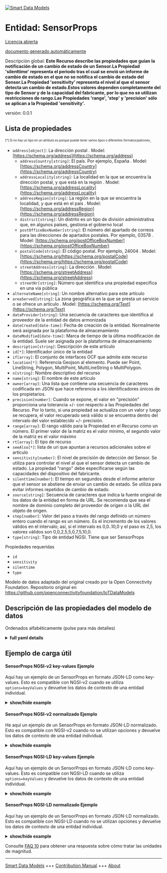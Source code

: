 <!-- 10-Header -->    
[![Smart Data Models](https://smartdatamodels.org/wp-content/uploads/2022/01/SmartDataModels_logo.png "Logo")](https://smartdatamodels.org)    
Entidad: SensorProps    
====================<!-- /10-Header -->    
<!-- 15-License -->    
[Licencia abierta](https://github.com/smart-data-models//dataModel.OCF/blob/master/SensorProps/LICENSE.md)    
[documento generado automáticamente](https://docs.google.com/presentation/d/e/2PACX-1vTs-Ng5dIAwkg91oTTUdt8ua7woBXhPnwavZ0FxgR8BsAI_Ek3C5q97Nd94HS8KhP-r_quD4H0fgyt3/pub?start=false&loop=false&delayms=3000#slide=id.gb715ace035_0_60)    
<!-- /15-License -->    
<!-- 20-Description -->    
Descripción global: **Este Recurso describe las propiedades que guían la notificación de un cambio de estado de un Sensor.La Propiedad 'silenttime' representa el periodo tras el cual se envió un informe de cambio de estado en el que no se notifica el cambio de estado del Sensor.La Propiedad 'sensitivity' representa el nivel al que el sensor detecta un cambio de estado.Estos valores dependen completamente del tipo de Sensor y de la capacidad del fabricante, por lo que no se utilizan restricciones de rango.Las Propiedades 'range', 'step' y 'precision' sólo se aplican a la Propiedad 'sensitivity'.**    
versión: 0.0.1    
<!-- /20-Description -->    
<!-- 30-PropertiesList -->    
## Lista de propiedades    
<sup><sub>[*] Si no hay un tipo en un atributo es porque puede tener varios tipos o diferentes formatos/patrones</sub></sup>.    
- `address[object]`: La dirección postal  . Model: [https://schema.org/address](https://schema.org/address)	- `addressCountry[string]`: El país. Por ejemplo, España  . Model: [https://schema.org/addressCountry](https://schema.org/addressCountry)    
	- `addressLocality[string]`: La localidad en la que se encuentra la dirección postal, y que está en la región  . Model: [https://schema.org/addressLocality](https://schema.org/addressLocality)    
	- `addressRegion[string]`: La región en la que se encuentra la localidad, y que está en el país  . Model: [https://schema.org/addressRegion](https://schema.org/addressRegion)    
	- `district[string]`: Un distrito es un tipo de división administrativa que, en algunos países, gestiona el gobierno local      
	- `postOfficeBoxNumber[string]`: El número del apartado de correos para las direcciones de apartados postales. Por ejemplo, 03578  . Model: [https://schema.org/postOfficeBoxNumber](https://schema.org/postOfficeBoxNumber)    
	- `postalCode[string]`: El código postal. Por ejemplo, 24004  . Model: [https://schema.org/https://schema.org/postalCode](https://schema.org/https://schema.org/postalCode)    
	- `streetAddress[string]`: La dirección  . Model: [https://schema.org/streetAddress](https://schema.org/streetAddress)    
	- `streetNr[string]`: Número que identifica una propiedad específica en una vía pública      
- `alternateName[string]`: Un nombre alternativo para este artículo  - `areaServed[string]`: La zona geográfica en la que se presta un servicio o se ofrece un artículo  . Model: [https://schema.org/Text](https://schema.org/Text)- `dataProvider[string]`: Una secuencia de caracteres que identifica al proveedor de la entidad de datos armonizada  - `dateCreated[date-time]`: Fecha de creación de la entidad. Normalmente será asignada por la plataforma de almacenamiento  - `dateModified[date-time]`: Marca de tiempo de la última modificación de la entidad. Suele ser asignada por la plataforma de almacenamiento  - `description[string]`: Descripción de este artículo  - `id[*]`: Identificador único de la entidad  - `if[array]`: El conjunto de interfaces OCF que admite este recurso  - `location[*]`: Referencia Geojson al elemento. Puede ser Point, LineString, Polygon, MultiPoint, MultiLineString o MultiPolygon.  - `n[string]`: Nombre descriptivo del recurso  - `name[string]`: El nombre de este artículo  - `owner[array]`: Una lista que contiene una secuencia de caracteres codificada en JSON que hace referencia a los identificadores únicos de los propietarios.  - `precision[number]`: Cuando se expone, el valor en "precisión" proporciona una tolerancia +/- con respecto a las Propiedades del Recurso. Por lo tanto, si una propiedad se actualiza con un valor y luego se recupera, el valor recuperado será válido si se encuentra dentro del intervalo del valor establecido +/- precisión.  - `range[array]`: El rango válido para la Propiedad en el Recurso como un número. El primer valor de la matriz es el valor mínimo, el segundo valor de la matriz es el valor máximo  - `rt[array]`: El tipo de recurso  - `seeAlso[*]`: lista de uri que apuntan a recursos adicionales sobre el artículo  - `sensitivity[number]`: El nivel de precisión de detección del Sensor. Se utiliza para controlar el nivel al que el sensor detecta un cambio de estado. La propiedad "rango" debe especificarse según las capacidades del dispositivo del fabricante.  - `silenttime[number]`: El tiempo en segundos desde el informe anterior que el sensor se abstiene de enviar un cambio de estado. Se utiliza para evitar informes repetidos de cambio de estado.  - `source[string]`: Secuencia de caracteres que indica la fuente original de los datos de la entidad en forma de URL. Se recomienda que sea el nombre de dominio completo del proveedor de origen o la URL del objeto de origen.  - `step[number]`: Valor del paso a través del rango definido un número entero cuando el rango es un número.  Es el incremento de los valores válidos en el intervalo; así, si el intervalo es 0,0..10,0 y el paso es 2,5, los valores válidos son 0,0,2,5,5,0,7,5,10,0.  - `type[string]`: Tipo de entidad NGSI. Tiene que ser SensorProps  <!-- /30-PropertiesList -->    
<!-- 35-RequiredProperties -->    
Propiedades requeridas    
- `id`  - `sensitivity`  - `silenttime`  - `type`  <!-- /35-RequiredProperties -->    
<!-- 40-RequiredProperties -->    
Modelo de datos adaptado del original creado por la Open Connectivity Foundation. Repositorio original en https://github.com/openconnectivityfoundation/IoTDataModels    
<!-- /40-RequiredProperties -->    
<!-- 50-DataModelHeader -->    
## Descripción de las propiedades del modelo de datos    
Ordenados alfabéticamente (pulse para más detalles)    
<!-- /50-DataModelHeader -->    
<!-- 60-ModelYaml -->    
<details><summary><strong>full yaml details</strong></summary>      
```yaml    
SensorProps:      
  description: 'This Resource describes the properties which guide the reporting of a state change of a Sensor.The Property ''silenttime'' represents the period after which a state change report was sent where the Sensor state change is not reported.The Property ''sensitivity'' represents the level at which the sensor detects a state change.These values are completely dependent on the type of Sensor and the manufacturer capability, so no range restrictions are used.The Properties ''range'', ''step'' and ''precision'' are only applied to the ''sensitivity'' Property.'      
  properties:      
    address:      
      description: The mailing address      
      properties:      
        addressCountry:      
          description: 'The country. For example, Spain'      
          type: string      
          x-ngsi:      
            model: https://schema.org/addressCountry      
            type: Property      
        addressLocality:      
          description: 'The locality in which the street address is, and which is in the region'      
          type: string      
          x-ngsi:      
            model: https://schema.org/addressLocality      
            type: Property      
        addressRegion:      
          description: 'The region in which the locality is, and which is in the country'      
          type: string      
          x-ngsi:      
            model: https://schema.org/addressRegion      
            type: Property      
        district:      
          description: 'A district is a type of administrative division that, in some countries, is managed by the local government'      
          type: string      
          x-ngsi:      
            type: Property      
        postOfficeBoxNumber:      
          description: 'The post office box number for PO box addresses. For example, 03578'      
          type: string      
          x-ngsi:      
            model: https://schema.org/postOfficeBoxNumber      
            type: Property      
        postalCode:      
          description: 'The postal code. For example, 24004'      
          type: string      
          x-ngsi:      
            model: https://schema.org/https://schema.org/postalCode      
            type: Property      
        streetAddress:      
          description: The street address      
          type: string      
          x-ngsi:      
            model: https://schema.org/streetAddress      
            type: Property      
        streetNr:      
          description: Number identifying a specific property on a public street      
          type: string      
          x-ngsi:      
            type: Property      
      type: object      
      x-ngsi:      
        model: https://schema.org/address      
        type: Property      
    alternateName:      
      description: An alternative name for this item      
      type: string      
      x-ngsi:      
        type: Property      
    areaServed:      
      description: The geographic area where a service or offered item is provided      
      type: string      
      x-ngsi:      
        model: https://schema.org/Text      
        type: Property      
    dataProvider:      
      description: A sequence of characters identifying the provider of the harmonised data entity      
      type: string      
      x-ngsi:      
        type: Property      
    dateCreated:      
      description: Entity creation timestamp. This will usually be allocated by the storage platform      
      format: date-time      
      type: string      
      x-ngsi:      
        type: Property      
    dateModified:      
      description: Timestamp of the last modification of the entity. This will usually be allocated by the storage platform      
      format: date-time      
      type: string      
      x-ngsi:      
        type: Property      
    description:      
      description: A description of this item      
      type: string      
      x-ngsi:      
        type: Property      
    id:      
      anyOf:      
        - description: Identifier format of any NGSI entity      
          maxLength: 256      
          minLength: 1      
          pattern: ^[\w\-\.\{\}\$\+\*\[\]`|~^@!,:\\]+$      
          type: string      
          x-ngsi:      
            type: Property      
        - description: Identifier format of any NGSI entity      
          format: uri      
          type: string      
          x-ngsi:      
            type: Property      
      description: Unique identifier of the entity      
      x-ngsi:      
        type: Property      
    if:      
      description: The OCF Interface set supported by this Resource      
      items:      
        enum:      
          - oic.if.rw      
          - oic.if.baseline      
        type: string      
      minItems: 2      
      readOnly: true      
      type: array      
      uniqueItems: true      
      x-ngsi:      
        type: Property      
    location:      
      description: 'Geojson reference to the item. It can be Point, LineString, Polygon, MultiPoint, MultiLineString or MultiPolygon'      
      oneOf:      
        - description: Geojson reference to the item. Point      
          properties:      
            bbox:      
              items:      
                type: number      
              minItems: 4      
              type: array      
            coordinates:      
              items:      
                type: number      
              minItems: 2      
              type: array      
            type:      
              enum:      
                - Point      
              type: string      
          required:      
            - type      
            - coordinates      
          title: GeoJSON Point      
          type: object      
          x-ngsi:      
            type: GeoProperty      
        - description: Geojson reference to the item. LineString      
          properties:      
            bbox:      
              items:      
                type: number      
              minItems: 4      
              type: array      
            coordinates:      
              items:      
                items:      
                  type: number      
                minItems: 2      
                type: array      
              minItems: 2      
              type: array      
            type:      
              enum:      
                - LineString      
              type: string      
          required:      
            - type      
            - coordinates      
          title: GeoJSON LineString      
          type: object      
          x-ngsi:      
            type: GeoProperty      
        - description: Geojson reference to the item. Polygon      
          properties:      
            bbox:      
              items:      
                type: number      
              minItems: 4      
              type: array      
            coordinates:      
              items:      
                items:      
                  items:      
                    type: number      
                  minItems: 2      
                  type: array      
                minItems: 4      
                type: array      
              type: array      
            type:      
              enum:      
                - Polygon      
              type: string      
          required:      
            - type      
            - coordinates      
          title: GeoJSON Polygon      
          type: object      
          x-ngsi:      
            type: GeoProperty      
        - description: Geojson reference to the item. MultiPoint      
          properties:      
            bbox:      
              items:      
                type: number      
              minItems: 4      
              type: array      
            coordinates:      
              items:      
                items:      
                  type: number      
                minItems: 2      
                type: array      
              type: array      
            type:      
              enum:      
                - MultiPoint      
              type: string      
          required:      
            - type      
            - coordinates      
          title: GeoJSON MultiPoint      
          type: object      
          x-ngsi:      
            type: GeoProperty      
        - description: Geojson reference to the item. MultiLineString      
          properties:      
            bbox:      
              items:      
                type: number      
              minItems: 4      
              type: array      
            coordinates:      
              items:      
                items:      
                  items:      
                    type: number      
                  minItems: 2      
                  type: array      
                minItems: 2      
                type: array      
              type: array      
            type:      
              enum:      
                - MultiLineString      
              type: string      
          required:      
            - type      
            - coordinates      
          title: GeoJSON MultiLineString      
          type: object      
          x-ngsi:      
            type: GeoProperty      
        - description: Geojson reference to the item. MultiLineString      
          properties:      
            bbox:      
              items:      
                type: number      
              minItems: 4      
              type: array      
            coordinates:      
              items:      
                items:      
                  items:      
                    items:      
                      type: number      
                    minItems: 2      
                    type: array      
                  minItems: 4      
                  type: array      
                type: array      
              type: array      
            type:      
              enum:      
                - MultiPolygon      
              type: string      
          required:      
            - type      
            - coordinates      
          title: GeoJSON MultiPolygon      
          type: object      
          x-ngsi:      
            type: GeoProperty      
      x-ngsi:      
        type: GeoProperty      
    n:      
      description: Friendly name of the Resource      
      maxLength: 64      
      readOnly: true      
      type: string      
      x-ngsi:      
        type: Property      
    name:      
      description: The name of this item      
      type: string      
      x-ngsi:      
        type: Property      
    owner:      
      description: A List containing a JSON encoded sequence of characters referencing the unique Ids of the owner(s)      
      items:      
        anyOf:      
          - description: Identifier format of any NGSI entity      
            maxLength: 256      
            minLength: 1      
            pattern: ^[\w\-\.\{\}\$\+\*\[\]`|~^@!,:\\]+$      
            type: string      
            x-ngsi:      
              type: Property      
          - description: Identifier format of any NGSI entity      
            format: uri      
            type: string      
            x-ngsi:      
              type: Property      
        description: Unique identifier of the entity      
        x-ngsi:      
          type: Property      
      type: array      
      x-ngsi:      
        type: Property      
    precision:      
      description: 'When exposed the value in ''precision'' provides a +/- tolerance against the Properties in the Resource. Thus if a Property is UPDATED to a value and that Property then RETRIEVED, the RETRIEVED value is valid if in the range of the set value +/- precision'      
      readOnly: true      
      type: number      
      x-ngsi:      
        type: Property      
    range:      
      description: 'The valid range for the Property in the Resource as a number. The first value in the array is the minimum value, the second value in the array is the maximum value'      
      items:      
        type: number      
      maxItems: 2      
      minItems: 2      
      readOnly: true      
      type: array      
      x-ngsi:      
        type: Property      
    rt:      
      description: The Resource Type      
      items:      
        enum:      
          - oic.r.sensor.props      
        maxLength: 64      
        type: string      
      minItems: 1      
      readOnly: true      
      type: array      
      uniqueItems: true      
      x-ngsi:      
        type: Property      
    seeAlso:      
      description: list of uri pointing to additional resources about the item      
      oneOf:      
        - items:      
            format: uri      
            type: string      
          minItems: 1      
          type: array      
        - format: uri      
          type: string      
      x-ngsi:      
        type: Property      
    sensitivity:      
      description: The level of the detection accuracy of the Sensor. This is used to control the level at which the Sensor detects a state change. The 'range' Property should be specified per manufacturer device capabilities      
      type: number      
      x-ngsi:      
        type: Property      
    silenttime:      
      description: The time in seconds from the previous report that the Sensor restrains from sending a state change. This is used to avoid repeated state change reports      
      type: number      
      x-ngsi:      
        type: Property      
    source:      
      description: 'A sequence of characters giving the original source of the entity data as a URL. Recommended to be the fully qualified domain name of the source provider, or the URL to the source object'      
      type: string      
      x-ngsi:      
        type: Property      
    step:      
      description: 'Step value across the defined range an integer when the range is a number.  This is the increment for valid values across the range; so if range is 0.0..10.0 and step is 2.5 then valid values are 0.0,2.5,5.0,7.5,10.0'      
      readOnly: true      
      type: number      
      x-ngsi:      
        type: Property      
    type:      
      description: NGSI entity type. It has to be SensorProps      
      enum:      
        - SensorProps      
      type: string      
      x-ngsi:      
        type: Property      
  required:      
    - silenttime      
    - sensitivity      
    - id      
    - type      
  type: object      
  x-derived-from: https://raw.githubusercontent.com/openconnectivityfoundation/IoTDataModels/master/SensorPropsResURI.swagger.json      
  x-disclaimer: 'Redistribution and use in source and binary forms, with or without modification, are permitted  provided that the license conditions are met. Copyleft (c) 2022 Contributors to Smart Data Models Program'      
  x-license-url: https://github.com/smart-data-models/dataModel.OCF/blob/master/SensorProps/LICENSE.md      
  x-model-schema: https://smart-data-models.github.io/dataModel.OCF/SensorProps/schema.json      
  x-model-tags: OCF      
  x-version: 0.0.1      
```    
</details>      
<!-- /60-ModelYaml -->    
<!-- 70-MiddleNotes -->    
<!-- /70-MiddleNotes -->    
<!-- 80-Examples -->    
## Ejemplo de carga útil    
#### SensorProps NGSI-v2 key-values Ejemplo    
Aquí hay un ejemplo de un SensorProps en formato JSON-LD como key-values. Esto es compatible con NGSI-v2 cuando se utiliza `options=keyValues` y devuelve los datos de contexto de una entidad individual.    
<details><summary><strong>show/hide example</strong></summary>      
```json  
{  
  "id": "urn:ngsi-ld:SensorProps:id:YESK:52293597",  
  "dateCreated": "1983-01-30T05:35:37Z",  
  "dateModified": "1981-06-21T03:52:14Z",  
  "source": "Air present skin away rule. Pa",  
  "name": "Democratic blue",  
  "alternateName": "Short until wait. Attention friend data within. Student draw this leave back.",  
  "description": "Life scene discuss choice officer customer little force. Rule significant business foot speech. Agree final happen similar.",  
  "dataProvider": "Lose they weight growth certain financial. Only effect born explain too western tree. Song great theory evening. Prove stay toward improve also happy catch.",  
  "owner": [  
    "urn:ngsi-ld:SensorProps:items:RRQL:54909527",  
    "urn:ngsi-ld:SensorProps:items:RAJU:77143332"  
  ],  
  "seeAlso": [  
    "urn:ngsi-ld:SensorProps:items:JMLR:39881665"  
  ],  
  "location": {  
    "type": "Point",  
    "coordinates": [  
      -70.014934,  
      3.829985  
    ]  
  },  
  "address": {  
    "streetAddress": "Learn hospital newspaper ahead music agreement bed nation. Drop sort cultural success star idea that say.",  
    "addressLocality": "Edge woman maintain woman visit product. Really capital color group memory. Adm",  
    "addressRegion": "The probably skin about continue field grow. Hand sense compare director already education. Ask night course.",  
    "addressCountry": "Federal young walk baby hair. Foot pressure th",  
    "postalCode": "Democratic game community law listen couple. ",  
    "postOfficeBoxNumber": "Unit lose action over national. Already kind system treat.",  
    "streetNr": "Build total appear staff health consider nearly. Name sure ",  
    "district": "Garden central agreement form foreign charge. Student everything such TV."  
  },  
  "areaServed": "Some various early place. Into surface any which responsibility record different along. Well standard",  
  "rt": [  
    "oic.r.sensor.props"  
  ],  
  "silenttime": 864,  
  "sensitivity": 117.8,  
  "n": "Quite wid",  
  "range": [  
    802.9,  
    881.6  
  ],  
  "step": 817.8,  
  "precision": 303.4,  
  "if": [  
    "oic.if.rw",  
    "oic.if.baseline"  
  ],  
  "type": "SensorProps"  
}  
```  
</details>    
#### SensorProps NGSI-v2 normalizado Ejemplo    
He aquí un ejemplo de un SensorProps en formato JSON-LD normalizado. Esto es compatible con NGSI-v2 cuando no se utilizan opciones y devuelve los datos de contexto de una entidad individual.    
<details><summary><strong>show/hide example</strong></summary>      
```json  
{  
  "id": "urn:ngsi-ld:SensorProps:id:YESK:52293597",  
  "dateCreated": {  
    "type": "DateTime",  
    "value": "1983-01-30T05:35:37Z"  
  },  
  "dateModified": {  
    "type": "DateTime",  
    "value": "1981-06-21T03:52:14Z"  
  },  
  "source": {  
    "type": "Text",  
    "value": "Air present skin away rule. Pa"  
  },  
  "name": {  
    "type": "Text",  
    "value": "Democratic blue"  
  },  
  "alternateName": {  
    "type": "Text",  
    "value": "Short until wait. Attention friend data within. Student draw this leave back."  
  },  
  "description": {  
    "type": "Text",  
    "value": "Life scene discuss choice officer customer little force. Rule significant business foot speech. Agree final happen similar."  
  },  
  "dataProvider": {  
    "type": "Text",  
    "value": "Lose they weight growth certain financial. Only effect born explain too western tree. Song great theory evening. Prove stay toward improve also happy catch."  
  },  
  "owner": {  
    "type": "StructuredValue",  
    "value": [  
      "urn:ngsi-ld:SensorProps:items:RRQL:54909527",  
      "urn:ngsi-ld:SensorProps:items:RAJU:77143332"  
    ]  
  },  
  "seeAlso": {  
    "type": "StructuredValue",  
    "value": [  
      "urn:ngsi-ld:SensorProps:items:JMLR:39881665"  
    ]  
  },  
  "location": {  
    "type": "geo:json",  
    "value": {  
      "type": "Point",  
      "coordinates": [  
        -70.014934,  
        3.829985  
      ]  
    }  
  },  
  "address": {  
    "type": "StructuredValue",  
    "value": {  
      "streetAddress": "Learn hospital newspaper ahead music agreement bed nation. Drop sort cultural success star idea that say.",  
      "addressLocality": "Edge woman maintain woman visit product. Really capital color group memory. Adm",  
      "addressRegion": "The probably skin about continue field grow. Hand sense compare director already education. Ask night course.",  
      "addressCountry": "Federal young walk baby hair. Foot pressure th",  
      "postalCode": "Democratic game community law listen couple. ",  
      "postOfficeBoxNumber": "Unit lose action over national. Already kind system treat.",  
      "streetNr": "Build total appear staff health consider nearly. Name sure ",  
      "district": "Garden central agreement form foreign charge. Student everything such TV."  
    }  
  },  
  "areaServed": {  
    "type": "Text",  
    "value": "Some various early place. Into surface any which responsibility record different along. Well standard"  
  },  
  "rt": {  
    "type": "StructuredValue",  
    "value": [  
      "oic.r.sensor.props"  
    ]  
  },  
  "silenttime": {  
    "type": "Number",  
    "value": 864  
  },  
  "sensitivity": {  
    "type": "Number",  
    "value": 117.8  
  },  
  "n": {  
    "type": "Text",  
    "value": "Quite wid"  
  },  
  "range": {  
    "type": "StructuredValue",  
    "value": [  
      802.9,  
      881.6  
    ]  
  },  
  "step": {  
    "type": "Number",  
    "value": 817.8  
  },  
  "precision": {  
    "type": "Number",  
    "value": 303.4  
  },  
  "if": {  
    "type": "StructuredValue",  
    "value": [  
      "oic.if.rw",  
      "oic.if.baseline"  
    ]  
  },  
  "type": "SensorProps"  
}  
```  
</details>    
#### SensorProps NGSI-LD key-values Ejemplo    
Aquí hay un ejemplo de un SensorProps en formato JSON-LD como key-values. Esto es compatible con NGSI-LD cuando se utiliza `options=keyValues` y devuelve los datos de contexto de una entidad individual.    
<details><summary><strong>show/hide example</strong></summary>      
```json  
{  
  "id": "urn:ngsi-ld:SensorProps:id:YESK:52293597",  
  "dateCreated": "1983-01-30T05:35:37Z",  
  "dateModified": "1981-06-21T03:52:14Z",  
  "source": "Air present skin away rule. Pa",  
  "name": "Democratic blue",  
  "alternateName": "Short until wait. Attention friend data within. Student draw this leave back.",  
  "description": "Life scene discuss choice officer customer little force. Rule significant business foot speech. Agree final happen similar.",  
  "dataProvider": "Lose they weight growth certain financial. Only effect born explain too western tree. Song great theory evening. Prove stay toward improve also happy catch.",  
  "owner": [  
    "urn:ngsi-ld:SensorProps:items:RRQL:54909527",  
    "urn:ngsi-ld:SensorProps:items:RAJU:77143332"  
  ],  
  "seeAlso": [  
    "urn:ngsi-ld:SensorProps:items:JMLR:39881665"  
  ],  
  "location": {  
    "type": "Point",  
    "coordinates": [  
      -70.014934,  
      3.829985  
    ]  
  },  
  "address": {  
    "streetAddress": "Learn hospital newspaper ahead music agreement bed nation. Drop sort cultural success star idea that say.",  
    "addressLocality": "Edge woman maintain woman visit product. Really capital color group memory. Adm",  
    "addressRegion": "The probably skin about continue field grow. Hand sense compare director already education. Ask night course.",  
    "addressCountry": "Federal young walk baby hair. Foot pressure th",  
    "postalCode": "Democratic game community law listen couple. ",  
    "postOfficeBoxNumber": "Unit lose action over national. Already kind system treat.",  
    "streetNr": "Build total appear staff health consider nearly. Name sure ",  
    "district": "Garden central agreement form foreign charge. Student everything such TV."  
  },  
  "areaServed": "Some various early place. Into surface any which responsibility record different along. Well standard",  
  "rt": [  
    "oic.r.sensor.props"  
  ],  
  "silenttime": 864,  
  "sensitivity": 117.8,  
  "n": "Quite wid",  
  "range": [  
    802.9,  
    881.6  
  ],  
  "step": 817.8,  
  "precision": 303.4,  
  "if": [  
    "oic.if.rw",  
    "oic.if.baseline"  
  ],  
  "type": "SensorProps",  
  "@context": [  
    "https://smartdatamodels.org/context.jsonld"  
  ]  
}  
```  
</details>    
#### SensorProps NGSI-LD normalizado Ejemplo    
Aquí hay un ejemplo de un SensorProps en formato JSON-LD normalizado. Esto es compatible con NGSI-LD cuando no se utilizan opciones y devuelve los datos de contexto de una entidad individual.    
<details><summary><strong>show/hide example</strong></summary>      
```json  
{  
    "id": "urn:ngsi-ld:SensorProps:id:YESK:52293597",  
    "dateCreated": {  
        "type": "Property",  
        "value": {  
            "@type": "DateTime",  
            "@value": "1983-01-30T05:35:37Z"  
        }  
    },  
    "dateModified": {  
        "type": "Property",  
        "value": {  
            "@type": "DateTime",  
            "@value": "1981-06-21T03:52:14Z"  
        }  
    },  
    "source": {  
        "type": "Property",  
        "value": "Air present skin away rule. Pa"  
    },  
    "name": {  
        "type": "Property",  
        "value": "Democratic blue"  
    },  
    "alternateName": {  
        "type": "Property",  
        "value": "Short until wait. Attention friend data within. Student draw this leave back."  
    },  
    "description": {  
        "type": "Property",  
        "value": "Life scene discuss choice officer customer little force. Rule significant business foot speech. Agree final happen similar."  
    },  
    "dataProvider": {  
        "type": "Property",  
        "value": "Lose they weight growth certain financial. Only effect born explain too western tree. Song great theory evening. Prove stay toward improve also happy catch."  
    },  
    "owner": {  
        "type": "Property",  
        "value": [  
            "urn:ngsi-ld:SensorProps:items:RRQL:54909527",  
            "urn:ngsi-ld:SensorProps:items:RAJU:77143332"  
        ]  
    },  
    "seeAlso": {  
        "type": "Property",  
        "value": [  
            "urn:ngsi-ld:SensorProps:items:JMLR:39881665"  
        ]  
    },  
    "location": {  
        "type": "GeoProperty",  
        "value": {  
            "type": "Point",  
            "coordinates": [  
                -70.014934,  
                3.829985  
            ]  
        }  
    },  
    "address": {  
        "type": "Property",  
        "value": {  
            "streetAddress": "Learn hospital newspaper ahead music agreement bed nation. Drop sort cultural success star idea that say.",  
            "addressLocality": "Edge woman maintain woman visit product. Really capital color group memory. Adm",  
            "addressRegion": "The probably skin about continue field grow. Hand sense compare director already education. Ask night course.",  
            "addressCountry": "Federal young walk baby hair. Foot pressure th",  
            "postalCode": "Democratic game community law listen couple. ",  
            "postOfficeBoxNumber": "Unit lose action over national. Already kind system treat.",  
            "streetNr": "Build total appear staff health consider nearly. Name sure ",  
            "district": "Garden central agreement form foreign charge. Student everything such TV."  
        }  
    },  
    "areaServed": {  
        "type": "Property",  
        "value": "Some various early place. Into surface any which responsibility record different along. Well standard"  
    },  
    "rt": {  
        "type": "Property",  
        "value": [  
            "oic.r.sensor.props"  
        ]  
    },  
    "silenttime": {  
        "type": "Property",  
        "value": 864  
    },  
    "sensitivity": {  
        "type": "Property",  
        "value": 117.8  
    },  
    "n": {  
        "type": "Property",  
        "value": "Quite wid"  
    },  
    "range": {  
        "type": "Property",  
        "value": [  
            802.9,  
            881.6  
        ]  
    },  
    "step": {  
        "type": "Property",  
        "value": 817.8  
    },  
    "precision": {  
        "type": "Property",  
        "value": 303.4  
    },  
    "if": {  
        "type": "Property",  
        "value": [  
            "oic.if.rw",  
            "oic.if.baseline"  
        ]  
    },  
    "type": "SensorProps",  
    "@context": [  
        "https://smartdatamodels.org/context.jsonld"  
    ]  
}  
```  
</details><!-- /80-Examples -->    
<!-- 90-FooterNotes -->    
<!-- /90-FooterNotes -->    
<!-- 95-Units -->    
Consulte [FAQ 10](https://smartdatamodels.org/index.php/faqs/) para obtener una respuesta sobre cómo tratar las unidades de magnitud.    
<!-- /95-Units -->    
<!-- 97-LastFooter -->    
---    
[Smart Data Models](https://smartdatamodels.org) +++ [Contribution Manual](https://bit.ly/contribution_manual) +++ [About](https://bit.ly/Introduction_SDM)<!-- /97-LastFooter -->    
